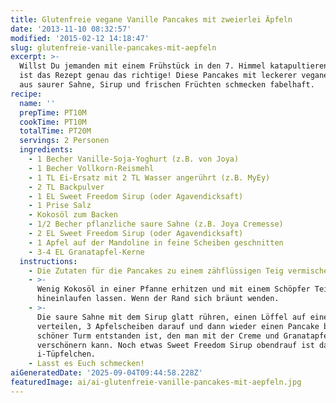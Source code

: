 ```yaml
---
title: Glutenfreie vegane Vanille Pancakes mit zweierlei Äpfeln
date: '2013-11-10 08:32:57'
modified: '2015-02-12 14:18:47'
slug: glutenfreie-vanille-pancakes-mit-aepfeln
excerpt: >-
  Willst Du jemanden mit einem Frühstück in den 7. Himmel katapultieren? Dann
  ist das Rezept genau das richtige! Diese Pancakes mit leckerer veganer Creme
  aus saurer Sahne, Sirup und frischen Früchten schmecken fabelhaft.
recipe:
  name: ''
  prepTime: PT10M
  cookTime: PT10M
  totalTime: PT20M
  servings: 2 Personen
  ingredients:
    - 1 Becher Vanille-Soja-Yoghurt (z.B. von Joya)
    - 1 Becher Vollkorn-Reismehl
    - 1 TL Ei-Ersatz mit 2 TL Wasser angerührt (z.B. MyEy)
    - 2 TL Backpulver
    - 1 EL Sweet Freedom Sirup (oder Agavendicksaft)
    - 1 Prise Salz
    - Kokosöl zum Backen
    - 1/2 Becher pflanzliche saure Sahne (z.B. Joya Cremesse)
    - 2 EL Sweet Freedom Sirup (oder Agavendicksaft)
    - 1 Apfel auf der Mandoline in feine Scheiben geschnitten
    - 3-4 EL Granatapfel-Kerne
  instructions:
    - Die Zutaten für die Pancakes zu einem zähflüssigen Teig vermischen.
    - >-
      Wenig Kokosöl in einer Pfanne erhitzen und mit einem Schöpfer Teigklekse
      hineinlaufen lassen. Wenn der Rand sich bräunt wenden.
    - >-
      Die saure Sahne mit dem Sirup glatt rühren, einen Löffel auf einem Pancake
      verteilen, 3 Apfelscheiben darauf und dann wieder einen Pancake bis ein
      schöner Turm entstanden ist, den man mit der Creme und Granatapfelkernen
      verschönern kann. Noch etwas Sweet Freedom Sirup obendrauf ist das
      i-Tüpfelchen.
    - Lasst es Euch schmecken!
aiGeneratedDate: '2025-09-04T09:44:58.228Z'
featuredImage: ai/ai-glutenfreie-vanille-pancakes-mit-aepfeln.jpg
---
```


[<!-- Image removed (no copyright): pancake-collage.jpg -->](https://www.veganblatt.com/i/pancake-collage.jpg)

